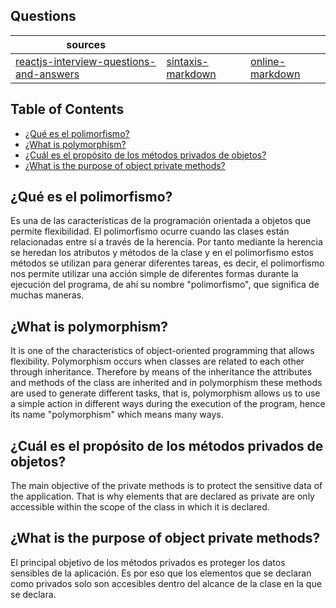 ## Questions

| sources                                                                                                      |                                                                      |                                          |
| ------------------------------------------------------------------------------------------------------------ | -------------------------------------------------------------------- | ---------------------------------------- |
| [reactjs-interview-questions-and-answers](https://arc.dev/interview/reactjs-interview-questions-and-answers) | [sintaxis-markdown](https://markdown.es/sintaxis-markdown/#imagenes) | [online-markdown](https://dillinger.io/) |

## Table of Contents

- [¿Qué es el polimorfismo?](#Qué-es-el-polimorfismo)
- [¿What is polymorphism?](#What-is-polymorphism)
- [¿Cuál es el propósito de los métodos privados de objetos?](#Cuál-es-el-propósito-de-los-métodos-privados-de-objetos)
- [¿What is the purpose of object private methods? ](#What-is-the-purpose-of-object-private-methods)

## ¿Qué es el polimorfismo?

Es una de las características de la programación orientada a objetos que permite flexibilidad. El polimorfismo ocurre cuando las clases están relacionadas entre sí a través de la herencia. Por tanto mediante la herencia se heredan los atributos y métodos de la clase y en el polimorfismo estos métodos se utilizan para generar diferentes tareas, es decir, el polimorfismo nos permite utilizar una acción simple de diferentes formas durante la ejecución del programa, de ahí su nombre "polimorfismo", que significa de muchas maneras.

## ¿What is polymorphism?

It is one of the characteristics of object-oriented programming that allows flexibility. Polymorphism occurs when classes are related to each other through inheritance. Therefore by means of the inheritance the attributes and methods of the class are inherited and in polymorphism these methods are used to generate different tasks, that is, polymorphism allows us to use a simple action in different ways during the execution of the program, hence its name "polymorphism" which means many ways.

## ¿Cuál es el propósito de los métodos privados de objetos?
The main objective of the private methods is to protect the sensitive data of the application. That is why elements that are declared as private are only accessible within the scope of the class in which it is declared.

## ¿What is the purpose of object private methods? 

El principal objetivo de los métodos privados es proteger los datos sensibles de la aplicación. Es por eso que los elementos que se declaran como privados solo son accesibles dentro del alcance de la clase en la que se declara.
